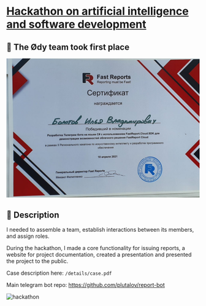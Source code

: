 # [Hackathon on artificial intelligence and software development](https://rsue.ru/universitet/novosti/novosti.php?ELEMENT_ID=106583)

## 🏅 The Ødy team took first place

![hackathon](/details/cert.jpg)

## 📜 Description

I needed to assemble a team, establish interactions between its members, and assign roles.

During the hackathon, I made a core functionality for issuing reports, a website for project documentation, created a presentation and presented the project to the public.

Case description here: `/details/case.pdf`

Main telegram bot repo: https://github.com/plutalov/report-bot

![hackathon](/details/image.jpg)
